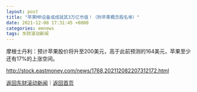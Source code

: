 ```yaml
---
layout: post
title: "苹果MR设备或成就其3万亿市值！（附苹果概念股名单）"
date: 2021-12-08 17:31:45 +0800
categories: emnews
tags: 东财滚动新闻
---
```


摩根士丹利：预计苹果股价将升至200美元，高于此前预测的164美元，苹果至少还有17%的上涨空间。

<http://stock.eastmoney.com/news/1768,202112082207312172.html>

[返回东财滚动新闻](//finews.withounder.com/emnews/)｜[返回首页](//finews.withounder.com/)